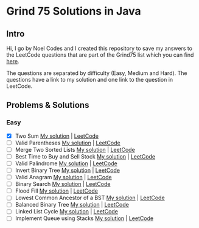 # Grind 75 Solutions in Java

## Intro

Hi, I go by Noel Codes and I created this repository to save my answers to the LeetCode questions that are part of the Grind75 list which you can find [here](https://www.techinterviewhandbook.org/grind75).

The questions are separated by difficulty (Easy, Medium and Hard). The questions have a link to my solution and one link to the question in LeetCode.

## Problems & Solutions

### Easy
- [x] Two Sum [My solution](https://github.com/NoelCov/Grind75/blob/main/Easy/TwoSum/Solution.java) | [LeetCode](https://leetcode.com/problems/two-sum/)
- [ ] Valid Parentheses [My solution]() | [LeetCode](https://leetcode.com/problems/valid-parentheses/)
- [ ] Merge Two Sorted Lists [My solution]() | [LeetCode](https://leetcode.com/problems/merge-two-sorted-lists/)
- [ ] Best Time to Buy and Sell Stock [My solution]() | [LeetCode](https://leetcode.com/problems/best-time-to-buy-and-sell-stock/)
- [ ] Valid Palindrome [My solution]() | [LeetCode](https://leetcode.com/problems/valid-palindrome/)
- [ ] Invert Binary Tree [My solution]() | [LeetCode](https://leetcode.com/problems/invert-binary-tree/)
- [ ] Valid Anagram [My solution]() | [LeetCode](https://leetcode.com/problems/valid-anagram/)
- [ ] Binary Search [My solution]() | [LeetCode](https://leetcode.com/problems/binary-search/)
- [ ] Flood Fill [My solution]() | [LeetCode](https://leetcode.com/problems/flood-fill/)
- [ ] Lowest Common Ancestor of a BST [My solution]() | [LeetCode](https://leetcode.com/problems/lowest-common-ancestor-of-a-binary-search-tree/)
- [ ] Balanced Binary Tree [My solution]() | [LeetCode](https://leetcode.com/problems/balanced-binary-tree/)
- [ ] Linked List Cycle [My solution]() | [LeetCode](https://leetcode.com/problems/linked-list-cycle/)
- [ ] Implement Queue using Stacks [My solution]() | [LeetCode]()
